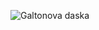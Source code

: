 ![Galtonova daska](https://github.com/momir64/galton/assets/40437358/265c44eb-550c-4a14-a854-dda559995eb4)
